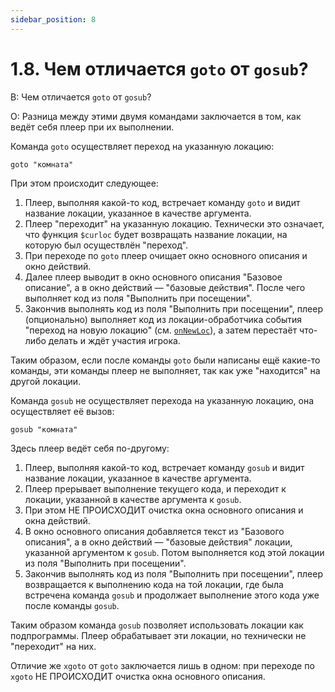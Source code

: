 ```yaml
---
sidebar_position: 8
---
```


# 1.8. Чем отличается `goto` от `gosub`?
<!-- [:faq_01_08] -->

В: Чем отличается `goto` от `gosub`?

О:
Разница между этими двумя командами заключается в том, как ведёт себя плеер при их выполнении.

Команда `goto` осуществляет переход на указанную локацию:

```qsp
goto "комната"
```

При этом происходит следующее:
1. Плеер, выполняя какой-то код, встречает команду `goto` и видит название локации, указанное в качестве аргумента.
2. Плеер "переходит" на указанную локацию. Технически это означает, что функция `$curloc` будет возвращать название локации, на которую был осуществлён "переход".
3. При переходе по `goto` плеер очищает окно основного описания и окно действий.
4. Далее плеер выводит в окно основного описания "Базовое описание", а в окно действий — "базовые действия". После чего выполняет код из поля "Выполнить при посещении".
5. Закончив выполнять код из поля "Выполнить при посещении", плеер (опционально) выполняет код из локации-обработчика события "переход на новую локацию" (см. [`onNewLoc`](#faq_80_04_onnewloc)), а затем перестаёт что-либо делать и ждёт участия игрока.

Таким образом, если после команды `goto` были написаны ещё какие-то команды, эти команды плеер не выполняет, так как уже "находится" на другой локации.

Команда `gosub` не осуществляет перехода на указанную локацию, она осуществляет её вызов:
```qsp
gosub "комната"
```
Здесь плеер ведёт себя по-другому:
1. Плеер, выполняя какой-то код, встречает команду `gosub` и видит название локации, указанное в качестве аргумента.
2. Плеер прерывает выполнение текущего кода, и переходит к локации, указанной в качестве аргумента к `gosub`.
3. При этом НЕ ПРОИСХОДИТ очистка окна основного описания и окна действий.
4. В окно основного описания добавляется текст из "Базового описания", а в окно действий — "базовые действия" локации, указанной аргументом к `gosub`. Потом выполняется код этой локации из поля "Выполнить при посещении".
5. Закончив выполнять код из поля "Выполнить при посещении", плеер возвращается к выполнению кода на той локации, где была встречена команда `gosub` и продолжает выполнение этого кода уже после команды `gosub`.

Таким образом команда `gosub` позволяет использовать локации как подпрограммы. Плеер обрабатывает эти локации, но технически не "переходит" на них.

Отличие же `xgoto` от `goto` заключается лишь в одном: при переходе по `xgoto` НЕ ПРОИСХОДИТ очистка окна основного описания.
